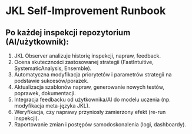 # JKL Self-Improvement Runbook

## Po każdej inspekcji repozytorium (AI/użytkownik):
1. JKL Observer analizuje historię inspekcji, napraw, feedback.
2. Ocena skuteczności zastosowanej strategii (FastIntuitive, SystematicAnalysis, Ensemble).
3. Automatyczna modyfikacja priorytetów i parametrów strategii na podstawie sukcesów/porazek.
4. Aktualizacja szablonów napraw, generowanie nowych testów, poprawek, dokumentacji.
5. Integracja feedbacku od użytkownika/AI do modelu uczenia (np. modyfikacja meta-języka JKL).
6. Weryfikacja, czy naprawy przyniosły zamierzony efekt (re-run inspekcji).
7. Raportowanie zmian i postępów samodoskonalenia (logi, dashboardy).